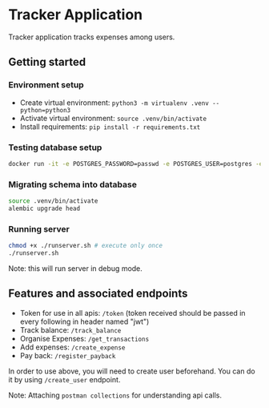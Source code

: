# Tracker Application

Tracker application tracks expenses among users.

## Getting started

### Environment setup

- Create virtual environment: `python3 -m virtualenv .venv --python=python3`
- Activate virtual environment: `source .venv/bin/activate`
- Install requirements: `pip install -r requirements.txt`

### Testing database setup

```sh
docker run -it -e POSTGRES_PASSWORD=passwd -e POSTGRES_USER=postgres -e POSTGRES_DB=tracker -p 5432:5432 postgres:alpine
```

### Migrating schema into database

```sh
source .venv/bin/activate
alembic upgrade head
```

### Running server

```sh
chmod +x ./runserver.sh # execute only once
./runserver.sh
```

Note: this will run server in debug mode.

## Features and associated endpoints

- Token for use in all apis: `/token` (token received should be passed in every following in header named "jwt")
- Track balance: `/track_balance`
- Organise Expenses: `/get_transactions`
- Add expenses: `/create_expense`
- Pay back: `/register_payback`

In order to use above, you will need to create user beforehand. You can do it by using `/create_user` endpoint.

Note: Attaching `postman collections` for understanding api calls.
